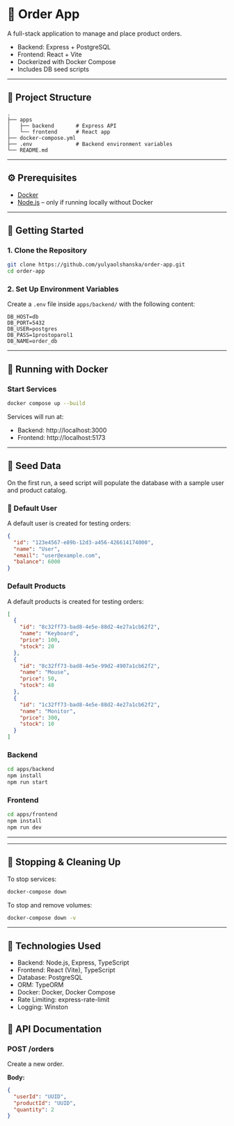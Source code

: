 # 💼 Order App

A full-stack application to manage and place product orders.

- Backend: Express + PostgreSQL
- Frontend: React + Vite
- Dockerized with Docker Compose
- Includes DB seed scripts

---

## 📁 Project Structure

```
.
├── apps
│   ├── backend       # Express API
│   └── frontend      # React app
├── docker-compose.yml
├── .env              # Backend environment variables
└── README.md
```

---

## ⚙️ Prerequisites

- [Docker](https://www.docker.com/products/docker-desktop)
- [Node.js](https://nodejs.org/) – only if running locally without Docker

---

## 🚀 Getting Started

### 1. Clone the Repository

```bash
git clone https://github.com/yulyaolshanska/order-app.git
cd order-app
```

### 2. Set Up Environment Variables

Create a `.env` file inside `apps/backend/` with the following content:

```env
DB_HOST=db
DB_PORT=5432
DB_USER=postgres
DB_PASS=1prostoparol1
DB_NAME=order_db
```

---

## 🐳 Running with Docker

### Start Services

```bash
docker compose up --build
```

Services will run at:

- Backend: http://localhost:3000
- Frontend: http://localhost:5173

---

## 🌱 Seed Data

On the first run, a seed script will populate the database with a sample user and product catalog.

### 🧑 Default User

A default user is created for testing orders:

```json
{
  "id": "123e4567-e89b-12d3-a456-426614174000",
  "name": "User",
  "email": "user@example.com",
  "balance": 6000
}
```

### Default Products

A default products is created for testing orders:

```json
[
  {
    "id": "8c32ff73-bad8-4e5e-88d2-4e27a1cb62f2",
    "name": "Keyboard",
    "price": 100,
    "stock": 20
  },
  {
    "id": "8c32ff73-bad8-4e5e-99d2-4907a1cb62f2",
    "name": "Mouse",
    "price": 50,
    "stock": 40
  },
  {
    "id": "1c32ff73-bad8-4e5e-88d2-4e27a1cb62f2",
    "name": "Monitor",
    "price": 300,
    "stock": 10
  }
]
```

### Backend

```bash
cd apps/backend
npm install
npm run start
```

### Frontend

```bash
cd apps/frontend
npm install
npm run dev
```

---

---

## 🧼 Stopping & Cleaning Up

To stop services:

```bash
docker-compose down
```

To stop and remove volumes:

```bash
docker-compose down -v
```

---

## 🧩 Technologies Used

- Backend: Node.js, Express, TypeScript
- Frontend: React (Vite), TypeScript
- Database: PostgreSQL
- ORM: TypeORM
- Docker: Docker, Docker Compose
- Rate Limiting: express-rate-limit
- Logging: Winston

## 📁 API Documentation

### POST /orders

Create a new order.

**Body:**

```json
{
  "userId": "UUID",
  "productId": "UUID",
  "quantity": 2
}
```

